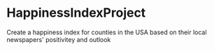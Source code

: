 HappinessIndexProject
=====================

Create a happiness index for counties in the USA based on their local newspapers' positivitey and outlook
